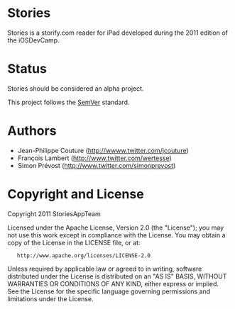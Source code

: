 # Stories

Stories is a storify.com reader for iPad developed during the 2011 edition of the iOSDevCamp.

# Status

Stories should be considered an alpha project.

This project follows the [SemVer](http://semver.org/) standard.

# Authors

* Jean-Philippe Couture (http://wwww.twitter.com/jcouture)
* François Lambert (http://www.twitter.com/wertesse)
* Simon Prévost (http://www.twitter.com/simonprevost)

# Copyright and License

Copyright 2011 StoriesAppTeam

   Licensed under the Apache License, Version 2.0 (the "License");
   you may not use this work except in compliance with the License.
   You may obtain a copy of the License in the LICENSE file, or at:

       http://www.apache.org/licenses/LICENSE-2.0

   Unless required by applicable law or agreed to in writing, software
   distributed under the License is distributed on an "AS IS" BASIS,
   WITHOUT WARRANTIES OR CONDITIONS OF ANY KIND, either express or implied.
   See the License for the specific language governing permissions and
   limitations under the License.